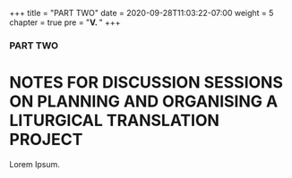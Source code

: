 +++
title = "PART TWO"
date = 2020-09-28T11:03:22-07:00
weight = 5
chapter = true
pre = "<b>V. </b>"
+++

### PART TWO

# NOTES FOR DISCUSSION SESSIONS ON PLANNING AND ORGANISING A LITURGICAL TRANSLATION PROJECT

Lorem Ipsum.